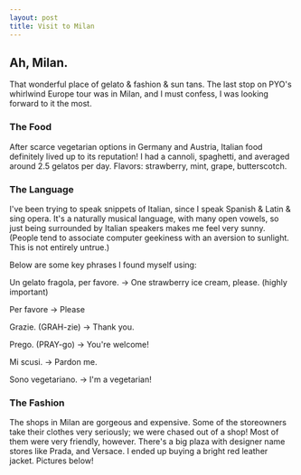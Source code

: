 ```yaml
---
layout: post
title: Visit to Milan
---
```


## Ah, Milan.
That wonderful place of gelato & fashion & sun tans.
The last stop on PYO's whirlwind Europe tour was in Milan, and I must confess, I was looking forward to it the most.

### The Food

After scarce vegetarian options in Germany and Austria, Italian food definitely lived up to its reputation! I had a cannoli,
spaghetti, and averaged around 2.5 gelatos per day. Flavors: strawberry, mint, grape, butterscotch.

### The Language

I've been trying to speak snippets of Italian, since I speak Spanish & Latin & sing opera. It's a naturally musical language,
with many open vowels, so just being surrounded by Italian speakers makes me feel very sunny. (People tend to associate
computer geekiness with an aversion to sunlight. This is not entirely untrue.)

Below are some key phrases I found myself using:

Un gelato fragola, per favore. -> One strawberry ice cream, please. (highly important)

Per favore -> Please

Grazie. (GRAH-zie) -> Thank you.

Prego. (PRAY-go) -> You're welcome!

Mi scusi. -> Pardon me.

Sono vegetariano. -> I'm a vegetarian!

### The Fashion

The shops in Milan are gorgeous and expensive. Some of the storeowners take their clothes very seriously; 
we were chased out of a shop! Most of them were very friendly, however. There's a big plaza with designer name stores like
Prada, and Versace. I ended up buying a bright red leather jacket. Pictures below!
